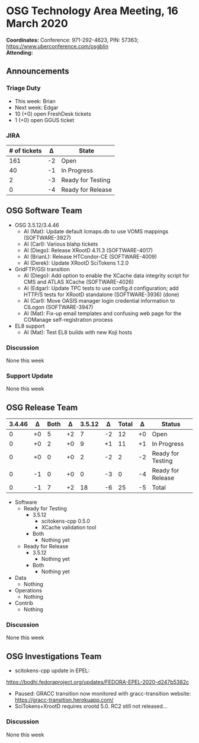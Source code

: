# OSG Technology Area Meeting, 16 March 2020

**Coordinates:** Conference: 971-292-4623, PIN: 57363; <https://www.uberconference.com/osgblin>  
**Attending:**   


## Announcements


### Triage Duty

-   This week: Brian
-   Next week: Edgar
-   10 (+0) open FreshDesk tickets
-   1 (+0) open GGUS ticket


### JIRA

| # of tickets | &Delta; | State             |
|------------ |------- |----------------- |
| 161          | -2      | Open              |
| 40           | -1      | In Progress       |
| 2            | -3      | Ready for Testing |
| 0            | -4      | Ready for Release |


## OSG Software Team

-   OSG 3.5.12/3.4.46  
    -   AI (Mat): Update default lcmaps.db to use VOMS mappings (SOFTWARE-3927)
    -   AI (Carl): Various blahp tickets
    -   AI (Diego): Release XRootD 4.11.3 (SOFTWARE-4017)
    -   AI (BrianL): Release HTCondor-CE (SOFTWARE-4009)
    -   AI (Derek): Update XRootD SciTokens 1.2.0
-   GridFTP/GSI transition  
    -   AI (Diego): Add option to enable the XCache data integrity script for CMS and ATLAS XCache (SOFTWARE-4026)
    -   AI (Edgar): Update TPC tests to use config.d configuration; add HTTP/S tests for XRootD standalone (SOFTWARE-3936)  (done)
    -   AI (Carl): Move OASIS manager login credential information to CILogon (SOFTWARE-3947)
    -   AI (Mat): Fix-up email templates and confusing web page for the COManage self-registration process
-   EL8 support  
    -   AI (Mat): Test EL8 builds with new Koji hosts


### Discussion

None this week  


### Support Update

None this week  


## OSG Release Team

| 3.4.46 | &Delta; | Both | &Delta; | 3.5.12 | &Delta; | Total | &Delta; | Status            |
| ------ | ------- | ---- | ------- | ------ | ------- | ----- | ------- | ----------------- |
| 0      | +0      | 5    | +2      | 7      | -2      | 12    | +0      | Open              |
| 0      | +0      | 2    | +0      | 9      | +1      | 11    | +1      | In Progress       |
| 0      | +0      | 0    | +0      | 2      | -2      | 2     | -2      | Ready for Testing |
| 0      | -1      | 0    | +0      | 0      | -3      | 0     | -4      | Ready for Release |
| 0      | -1      | 7    | +2      | 18     | -6      | 25    | -5      | Total             |

-   Software  
    -   Ready for Testing  
        -   3.5.12  
            -   scitokens-cpp 0.5.0
            -   XCache validation tool
        -   Both  
            -   Nothing yet
    -   Ready for Release  
        -   3.5.12  
            -   Nothing yet
        -   Both  
            -   Nothing yet
-   Data  
    -   Nothing
-   Operations  
    -   Nothing
-   Contrib  
    -   Nothing

### Discussion

None this week  


## OSG Investigations Team

-   scitokens-cpp update in EPEL:

<https://bodhi.fedoraproject.org/updates/FEDORA-EPEL-2020-d247b5382c>  

-   Paused: GRACC transition now monitored with gracc-transition website: <https://gracc-transition.herokuapp.com/>
-   SciTokens+XrootD requires xrootd 5.0.  RC2 still not released&#x2026;


### Discussion

None this week
